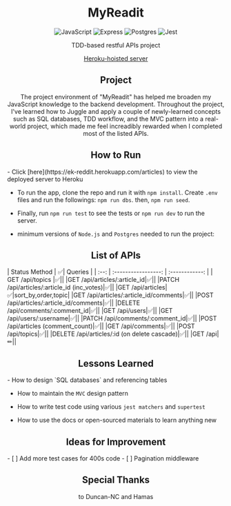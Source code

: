 <h1 align="center"> MyReadit</h1><p align="center">
<div align="center">
<img src="https://img.shields.io/badge/JavaScript-323330?style=for-the-badge&logo=javascript&logoColor=F7DF1E" alt="JavaScript"/> <img src="https://img.shields.io/badge/Express.js-0F9A41?style=for-the-badge&logo=express" alt="Express" /> <img src="https://img.shields.io/badge/Postgres-32668E?style=for-the-badge&logo=postgresql&logoColor=FFF" alt="Postgres" /> <img src="https://img.shields.io/badge/Jest-C21325?style=for-the-badge&logo=jest" alt="Jest" /> 
<p align="center">TDD-based restful APIs project </p>
<p align="center"><a href="https://ek-reddit.herokuapp.com/articles">Heroku-hoisted server</a></p>


## Project

  The project environment of "MyReadit" has helped me broaden my JavaScript knowledge to the backend development. Throughout the project, I've learned how to Juggle and apply a couple of newly-learned concepts such as SQL databases, TDD workflow, and the MVC pattern into a real-world project, which made me feel increadibly rewarded when I completed most of the listed APIs.


##  How to Run
<div align="left">
- Click [here](https://ek-reddit.herokuapp.com/articles) to view the deployed server to Heroku

- To run the app, clone the repo and run it with `npm install`. Create `.env` files and run the followings: `npm run dbs`. then, `npm run seed`.

- Finally, run `npm run test` to see the tests or `npm run dev` to run the server.

- minimum versions of `Node.js` and `Postgres` needed to run the project: 
  </div>
## List of APIs 
  <div align="left">
| Status Method | ✅| Queries | 
| :--: | :-----------------: | :------------: |
| GET /api/topics |✅||  
|GET /api/articles/:article_id|✅|| 
|PATCH /api/articles/:article_id (inc_votes)|✅|| 
|GET /api/articles|✅|sort_by,order,topic| 
|GET /api/articles/:article_id/comments|✅|| 
|POST /api/articles/:article_id/comments|✅|| 
|DELETE /api/comments/:comment_id|✅|| 
|GET /api/users|✅|| 
|GET /api/users/:username|✅|| 
|PATCH /api/comments/:comment_id|✅|| 
|POST /api/articles (comment_count)|✅|| 
|GET /api/comments|✅|| 
|POST /api/topics|✅|| 
|DELETE /api/articles/:id (on delete cascade)|✅|| 
|GET /api|✏|| 
     </div>

## Lessons  Learned
 <div align="left">
- How to design `SQL databases` and referencing tables

- How to maintain the `MVC` design pattern 

- How to write test code using various `jest matchers` and `supertest`

- How to use the docs or open-sourced materials to learn anything new 
</div>

## Ideas for Improvement
 <div align="left">
- [ ]  Add more test cases for 400s code
- [ ]  Pagination  middleware
 </div>

## Special Thanks
to Duncan-NC and Hamas
